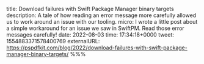title: Download failures with Swift Package Manager binary targets
description: A tale of how reading an error message more carefully allowed us to work around an issue with our tooling.
micro: I wrote a little post about a simple workaround for an issue we saw in SwiftPM. Read those error messages carefully!
date: 2022-08-03
time: 17:34:18+0000
tweet: 1554883371578400769
externalURL: https://pspdfkit.com/blog/2022/download-failures-with-swift-package-manager-binary-targets/
%%%

